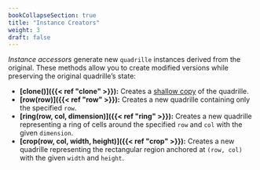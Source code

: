 ```yaml
---
bookCollapseSection: true
title: "Instance Creators"
weight: 3
draft: false
---
```


_Instance accessors_ generate new `quadrille` instances derived from the original. These methods allow you to create modified versions while preserving the original quadrille’s state:  

- **[clone()]({{< ref "clone" >}}):** Creates a [shallow copy](https://en.wikipedia.org/wiki/Object_copying#Shallow_copy) of the quadrille.  
- **[row(row)]({{< ref "row" >}}):** Creates a new quadrille containing only the specified `row`.  
- **[ring(row, col, dimension)]({{< ref "ring" >}}):** Creates a new quadrille representing a ring of cells around the specified `row` and `col` with the given `dimension`.  
- **[crop(row, col, width, height)]({{< ref "crop" >}}):** Creates a new quadrille representing the rectangular region anchored at `(row, col)` with the given `width` and `height`.
